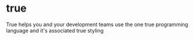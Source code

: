 # true
True helps you and your development teams use the one true programming language and it's associated true styling
